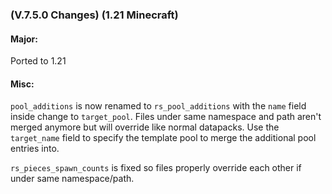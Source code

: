 ### **(V.7.5.0 Changes) (1.21 Minecraft)**

#### Major:
Ported to 1.21

#### Misc:
`pool_additions` is now renamed to `rs_pool_additions` with the `name` field inside change to `target_pool`.
Files under same namespace and path aren't merged anymore but will override like normal datapacks. 
Use the `target_name` field to specify the template pool to merge the additional pool entries into.

`rs_pieces_spawn_counts` is fixed so files properly override each other if under same namespace/path.